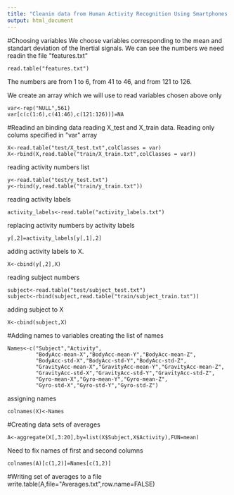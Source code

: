 ```yaml
---
title: "Cleanin data from Human Activity Recognition Using Smartphones Dataset"
output: html_document
---
```


#Choosing variables
We choose variables corresponding to the mean and standart deviation of the Inertial signals. We can see the numbers we need readin the file "features.txt"
```{r}
read.table("features.txt")
```
The numbers are from 1 to 6, from 41 to 46, and from 121 to 126.

We create an array which we will use to read variables chosen above only
```{r}
var<-rep("NULL",561)
var[c(c(1:6),c(41:46),c(121:126))]=NA
```
#Readind an binding data
reading X_test and X_train data. Reading only colums specified in "var" array
```{r}
X<-read.table("test/X_test.txt",colClasses = var)
X<-rbind(X,read.table("train/X_train.txt",colClasses = var))
```

reading activity numbers list
```{r}
y<-read.table("test/y_test.txt")
y<-rbind(y,read.table("train/y_train.txt"))
```

reading activity labels
```{r}
activity_labels<-read.table("activity_labels.txt")
```

replacing activity numbers by activity labels
```{r}
y[,2]=activity_labels[y[,1],2]
```

adding activity labels to X.
```{r}
X<-cbind(y[,2],X)
```

reading subject numbers
```{r}
subject<-read.table("test/subject_test.txt")
subject<-rbind(subject,read.table("train/subject_train.txt"))
```

adding subject to X
```{r}
X<-cbind(subject,X)
```
#Adding names to variables
creating the list of names
```{r}
Names<-c("Subject","Activity",
         "BodyAcc-mean-X","BodyAcc-mean-Y","BodyAcc-mean-Z",
         "BodyAcc-std-X","BodyAcc-std-Y","BodyAcc-std-Z",
         "GravityAcc-mean-X","GravityAcc-mean-Y","GravityAcc-mean-Z",
         "GravityAcc-std-X","GravityAcc-std-Y","GravityAcc-std-Z",
         "Gyro-mean-X","Gyro-mean-Y","Gyro-mean-Z",
         "Gyro-std-X","Gyro-std-Y","Gyro-std-Z")
```

assigning names
```{r}
colnames(X)<-Names
```
#Creating data sets of averages
```{r}
A<-aggregate(X[,3:20],by=list(X$Subject,X$Activity),FUN=mean)
```
Need to fix names of first and second columns
```{r}
colnames(A)[c(1,2)]=Names[c(1,2)]
```

#Writing set of averages to a file
write.table(A,file="Averages.txt",row.name=FALSE)